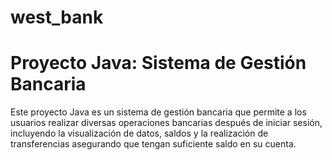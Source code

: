 # west_bank
# Proyecto Java: Sistema de Gestión Bancaria

Este proyecto Java es un sistema de gestión bancaria que permite a los usuarios realizar diversas operaciones bancarias después de iniciar sesión, incluyendo la visualización de datos, saldos y la realización de transferencias asegurando que tengan suficiente saldo en su cuenta.
